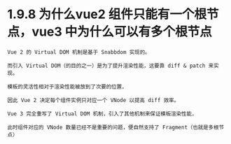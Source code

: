 # 1.9.8 为什么vue2 组件只能有一个根节点，vue3 中为什么可以有多个根节点



```
Vue 2 的 Virtual DOM 机制是基于 Snabbdom 实现的。

而引入 Virtual DOM（的目的之一）是为了提升渲染性能，这要靠 diff & patch 来实现。

模板的灵活性相对于渲染性能被放到了次要的位置，

因此 Vue 2 决定每个组件实例只对应一个 VNode 以提高 diff 效率。

Vue 3 完全重写了 Virtual DOM 机制，引入了其他机制来保证模板渲染性能，

此时组件对应的 VNode 数量已经不是重要的问题，便自然支持了 Fragment（也就是多根节点）

```
